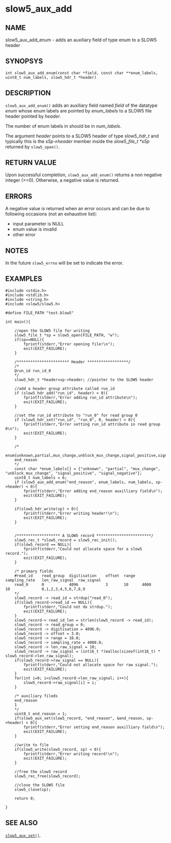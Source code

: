 # slow5_aux_add

## NAME

slow5_aux_add_enum -  adds an auxiliary field of type enum to a SLOW5 header

## SYNOPSYS

`int slow5_aux_add_enum(const char *field, const char **enum_labels, uint8_t num_labels, slow5_hdr_t *header)`

## DESCRIPTION
`slow5_aux_add_enum()` adds an auxiliary field named *field* of the datatype *enum* whose enum labels are pointed by *enum_labels* to a SLOW5 file header pointed by *header*.

The number of enum labels in should be in *num_labels*.

The argument *header* points to a SLOW5 header of type *slow5_hdr_t* and typically this is the *s5p->header* member inside the *slow5_file_t \*s5p* returned by  `slow5_open()`.

## RETURN VALUE
Upon successful completion, `slow5_aux_add_enum()` returns a non negative integer (>=0). Otherwise, a negative value is returned.

## ERRORS

A negative value is returned when an error occurs and can be due to following occasions (not an exhaustive list):

- input parameter is NULL
- enum value is invalid
- other error

## NOTES

In the future `slow5_errno` will be set to indicate the error.

## EXAMPLES

```
#include <stdio.h>
#include <stdlib.h>
#include <string.h>
#include <slow5/slow5.h>

#define FILE_PATH "test.blow5"

int main(){

    //open the SLOW5 file for writing
    slow5_file_t *sp = slow5_open(FILE_PATH, "w");
    if(sp==NULL){
        fprintf(stderr,"Error opening file!\n");
        exit(EXIT_FAILURE);
    }

    /*********************** Header ******************/
    /*
    @run_id	run_id_0
    */
    slow5_hdr_t *header=sp->header; //pointer to the SLOW5 header

    //add a header group attribute called run_id
    if (slow5_hdr_add("run_id", header) < 0){
        fprintf(stderr,"Error adding run_id attribute\n");
        exit(EXIT_FAILURE);
    }

    //set the run_id attribute to "run_0" for read group 0
    if (slow5_hdr_set("run_id", "run_0", 0, header) < 0){
        fprintf(stderr,"Error setting run_id attribute in read group 0\n");
        exit(EXIT_FAILURE);
    }

    /*
    enum{unknown,partial,mux_change,unblock_mux_change,signal_positive,signal_negative}
    end_reason
    */
    const char *enum_labels[] = {"unknown", "partial", "mux_change", "unblock_mux_change", "signal_positive", "signal_negative"};
    uint8_t num_labels = 6;
    if (slow5_aux_add_enum("end_reason", enum_labels, num_labels, sp->header) < 0){
        fprintf(stderr,"Error adding end_reason auxilliary field\n");
        exit(EXIT_FAILURE);
    }

    if(slow5_hdr_write(sp) < 0){
        fprintf(stderr,"Error writing header!\n");
        exit(EXIT_FAILURE);
    }


    /******************* A SLOW5 record ************************/
    slow5_rec_t *slow5_record = slow5_rec_init();
    if(slow5_record == NULL){
        fprintf(stderr,"Could not allocate space for a slow5 record.");
        exit(EXIT_FAILURE);
    }

    /* primary fields
    #read_id	read_group	digitisation	offset	range	sampling_rate	len_raw_signal	raw_signal
    read_0	    0	        4096	        3	    10	    4000	        10	            0,1,2,3,4,5,6,7,8,9
    */
    slow5_record -> read_id = strdup("read_0");
    if(slow5_record->read_id == NULL){
        fprintf(stderr,"Could not do strdup.");
        exit(EXIT_FAILURE);
    }
    slow5_record-> read_id_len = strlen(slow5_record -> read_id);
    slow5_record -> read_group = 0;
    slow5_record -> digitisation = 4096.0;
    slow5_record -> offset = 3.0;
    slow5_record -> range = 10.0;
    slow5_record -> sampling_rate = 4000.0;
    slow5_record -> len_raw_signal = 10;
    slow5_record -> raw_signal = (int16_t *)malloc(sizeof(int16_t) * slow5_record->len_raw_signal);
    if(slow5_record->raw_signal == NULL){
        fprintf(stderr,"Could not allocate space for raw signal.");
        exit(EXIT_FAILURE);
    }
    for(int i=0; i<slow5_record->len_raw_signal; i++){
        slow5_record->raw_signal[i] = i;
    }

    /* auxiliary fileds
    end_reason
    1
    */
    uint8_t end_reason = 1;
    if(slow5_aux_set(slow5_record, "end_reason", &end_reason, sp->header) < 0){
        fprintf(stderr,"Error setting end_reason auxilliary field\n");
        exit(EXIT_FAILURE);
    }

    //write to file
    if(slow5_write(slow5_record, sp) < 0){
        fprintf(stderr,"Error writing record!\n");
        exit(EXIT_FAILURE);
    }

    //free the slow5 record
    slow5_rec_free(slow5_record);

    //close the SLOW5 file
    slow5_close(sp);

    return 0;

}

```

## SEE ALSO
[`slow5_aux_set()`](../slow5_aux_set.md).